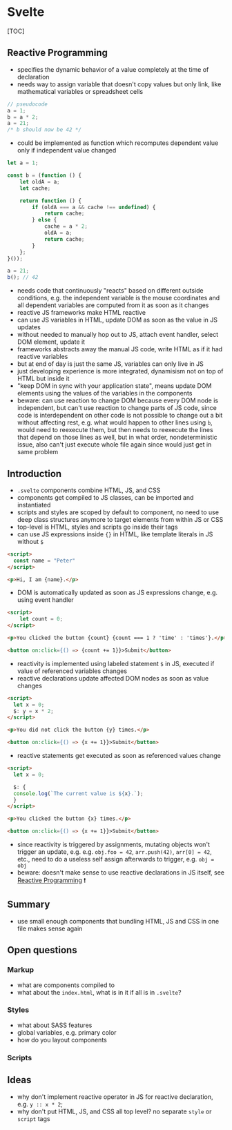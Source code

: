 # Svelte

[TOC]


## Reactive Programming

- specifies the dynamic behavior of a value completely at the time of declaration
- needs way to assign variable that doesn't copy values but only link, like mathematical variables or spreadsheet cells

```javascript
// pseudocode
a = 1;
b = a * 2;
a = 21;
/* b should now be 42 */
```

- could be implemented as function which recomputes dependent value only if independent value changed

```javascript
let a = 1;

const b = (function () {
    let oldA = a;
    let cache;

    return function () {
        if (oldA === a && cache !== undefined) {
            return cache;
        } else {
            cache = a * 2;
            oldA = a;
            return cache;
        }
    };
}());

a = 21;
b(); // 42
```

- needs code that continuously "reacts" based on different outside conditions, e.g. the independent variable is the mouse coordinates and all dependent variables are computed from it as soon as it changes
- reactive JS frameworks make HTML reactive
- can use JS variables in HTML, update DOM as soon as the value in JS updates
- without needed to manually hop out to JS, attach event handler, select DOM element, update it
- frameworks abstracts away the manual JS code, write HTML as if it had reactive variables
- but at end of day is just the same JS, variables can only live in JS
- just developing experience is more integrated, dynamisism not on top of HTML but inside it
- "keep DOM in sync with your application state", means update DOM elements using the values of the variables in the components
- beware: can use reaction to change DOM because every DOM node is independent, but can't use reaction to change parts of JS code, since code is interdependent on other code is not possible to change out a bit without affecting rest, e.g. what would happen to other lines using `b`, would need to reexecute them, but then needs to reexecute the lines that depend on those lines as well, but in what order, nondeterministic issue, also can't just execute whole file again since would just get in same problem


## Introduction

- `.svelte` components combine HTML, JS, and CSS
- components get compiled to JS classes, can be imported and instantiated
- scripts and styles are scoped by default to component, no need to use deep class structures anymore to target elements from within JS or CSS
- top-level is HTML, styles and scripts go inside their tags
- can use JS expressions inside `{}` in HTML, like template literals in JS without `$`

```html
<script>
  const name = "Peter"
</script>

<p>Hi, I am {name}.</p>
```

- DOM is automatically updated as soon as JS expressions change, e.g. using event handler

```html
<script>
	let count = 0;
</script>

<p>You clicked the button {count} {count === 1 ? 'time' : 'times'}.</p>

<button on:click={() => {count += 1}}>Submit</button>
```

- reactivity is implemented using labeled statement `$` in JS, executed if value of referenced variables changes
- reactive declarations update affected DOM nodes as soon as value changes

```html
<script>
  let x = 0;
  $: y = x * 2;
</script>

<p>You did not click the button {y} times.</p>

<button on:click={() => {x += 1}}>Submit</button>
```

- reactive statements get executed as soon as referenced values change

```html
<script>
  let x = 0;

  $: {
  console.log(`The current value is ${x}.`);
  }
</script>

<p>You clicked the button {x} times.</p>

<button on:click={() => {x += 1}}>Submit</button>
```

- since reactivity is triggered by assignments, mutating objects won't trigger an update, e.g. e.g. `obj.foo = 42`, `arr.push(42)`, `arr[0] = 42`, etc., need to do a useless self assign afterwards to trigger, e.g. `obj = obj`
- beware: doesn't make sense to use reactive declarations in JS itself, see [Reactive Programming](#) ❗️



## Summary

- use small enough components that bundling HTML, JS and CSS in one file makes sense again



## Open questions

### Markup

- what are components compiled to
- what about the `index.html`, what is in it if all is in `.svelte`?

### Styles

- what about SASS features
- global variables, e.g. primary color
- how do you layout components

### Scripts



## Ideas

- why don't implement reactive operator in JS for reactive declaration, e.g. `y :: x * 2`;
- why don't put HTML, JS, and CSS all top level? no separate `style` or `script` tags